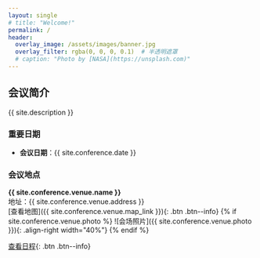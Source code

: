 ```yaml
---
layout: single
# title: "Welcome!"
permalink: /
header:
  overlay_image: /assets/images/banner.jpg
  overlay_filter: rgba(0, 0, 0, 0.1)  # 半透明遮罩
  # caption: "Photo by [NASA](https://unsplash.com)"
---
```


## 会议简介
<div class="full">
{{ site.description }}
</div>

### 重要日期
- **会议日期**：{{ site.conference.date }}

### 会议地点
**{{ site.conference.venue.name }}**  
地址：{{ site.conference.venue.address }}  
[查看地图]({{ site.conference.venue.map_link }}){: .btn .btn--info}
{% if site.conference.venue.photo %}
![会场照片]({{ site.conference.venue.photo }}){: .align-right width="40%"}
{% endif %}

[查看日程](/program/){: .btn .btn--info}
